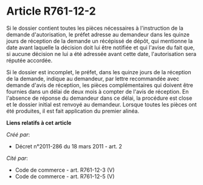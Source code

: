 # Article R761-12-2

Si le dossier contient toutes les pièces nécessaires à l'instruction de la demande d'autorisation, le préfet adresse au
demandeur dans les quinze jours de réception de la demande un récépissé de dépôt, qui mentionne la date avant laquelle la
décision doit lui être notifiée et qui l'avise du fait que, si aucune décision ne lui a été adressée avant cette date,
l'autorisation sera réputée accordée. 

Si le dossier est incomplet, le préfet, dans les quinze jours de la réception de la demande, indique au demandeur, par lettre
recommandée avec demande d'avis de réception, les pièces complémentaires qui doivent être fournies dans un délai de deux mois
à compter de l'avis de réception. En l'absence de réponse du demandeur dans ce délai, la procédure est close et le dossier
initial est renvoyé au demandeur. Lorsque toutes les pièces ont été produites, il est fait application du premier alinéa.

**Liens relatifs à cet article**

_Créé par_:

  - Décret n°2011-286 du 18 mars 2011 - art. 2

_Cité par_:

  - Code de commerce - art. R761-12-3 (V)
  - Code de commerce - art. R761-12-5 (V)
